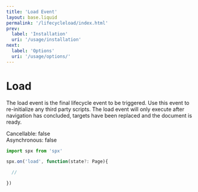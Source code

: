 ```yaml
---
title: 'Load Event'
layout: base.liquid
permalink: '/lifecycleload/index.html'
prev:
  label: 'Installation'
  uri: '/usage/installation'
next:
  label: 'Options'
  uri: '/usage/options/'
---
```


# Load

The load event is the final lifecycle event to be triggered. Use this event to re-initialize any third party scripts. The load event will only execute after navigation has concluded, targets have been replaced and the document is ready.

<span class="fc-gray">Cancellable</span>: <span class="ff-code fs-md fc-cyan">false</span><br>
<span class="fc-gray">Asynchronous</span>: <span class="ff-code fs-md fc-cyan">false</span>

<!-- prettier-ignore -->
```js
import spx from 'spx'

spx.on('load', function(state?: Page){

  //

})
```
